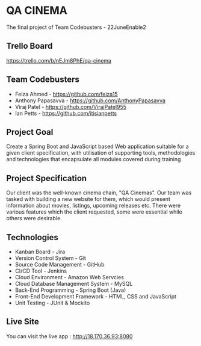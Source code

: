 # QA CINEMA

The final project of Team Codebusters - 22JuneEnable2

## Trello Board
https://trello.com/b/nEJm8PhE/qa-cinema

## Team Codebusters
- Feiza Ahmed - https://github.com/feiza15
- Anthony Papasavva - https://github.com/AnthonyPapasavva
- Viraj Patel - https://github.com/VirajPatel955
- Ian Petts - https://github.com/itisianpetts

## Project Goal
Create a Spring Boot and JavaScript based Web application suitable for a given client specification, with utilisation of supporting tools, methodologies and technologies that encapsulate all modules covered during training

## Project Specification
Our client was the well-known cinema chain, "QA Cinemas". Our team was tasked with building a new website for them, which would present information about movies, listings, upcoming releases etc. There were various features which the client requested, some were essential while others were desirable.

## Technologies
- Kanban Board - Jira
- Version Control System - Git
- Source Code Management - GitHub
- CI/CD Tool - Jenkins
- Cloud Environment - Amazon Web Servcies
- Cloud Database Management System - MySQL
- Back-End Programming - Spring Boot (Java)
- Front-End Development Framework - HTML, CSS and JavaScript
- Unit Testing - JUnit & Mockito

## Live Site
You can visit the live app : http://18.170.36.93:8080
